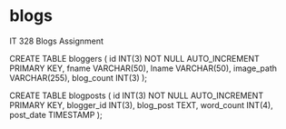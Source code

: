 # blogs
IT 328 Blogs Assignment

CREATE TABLE bloggers (
  id INT(3) NOT NULL AUTO_INCREMENT PRIMARY KEY,
  fname VARCHAR(50),
  lname VARCHAR(50),
  image_path VARCHAR(255),
  blog_count INT(3)
  );
  
  CREATE TABLE blogposts (
  id INT(3) NOT NULL AUTO_INCREMENT PRIMARY KEY,
  blogger_id INT(3),
  blog_post TEXT,
  word_count INT(4),
  post_date TIMESTAMP
  );
